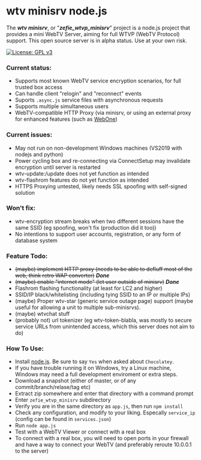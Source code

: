 # wtv minisrv node.js

The ***wtv minisrv***, or "***zefie_wtvp_minisrv***" project is a node.js project that provides a mini WebTV Server, aiming for full WTVP (WebTV Protocol) support.
This open source server is in alpha status. Use at your own risk.

[![License: GPL v3](https://img.shields.io/badge/License-GPLv3-blue.svg)](https://www.gnu.org/licenses/gpl-3.0)

### Current status:
- Supports most known WebTV service encryption scenarios, for full trusted box access
- Can handle client "relogin" and "reconnect" events
- Suports `.async.js` service files with asynchronous requests
- Supports multiple simultaneous users
- WebTV-compatible HTTP Proxy (via minisrv, or using an external proxy for enhanced features (such as [WebOne](https://github.com/atauenis/webone))

### Current issues:
- May not run on non-development Windows machines (VS2019 with nodejs and python)
- Power cycling box and re-connecting via ConnectSetup may invalidate encryption until server is restarted
- wtv-update:/update does not yet function as intended
- wtv-flashrom features do not yet function as intended
- HTTPS Proxying untested, likely needs SSL spoofing with self-signed solution

### Won't fix:
- wtv-encryption stream breaks when two different sessions have the same SSID (eg spoofing, won't fix (production did it too))
- No intentions to support user accounts, registration, or any form of database system

### Feature Todo:
- ~~(maybe) implement HTTP proxy (needs to be able to defluff most of the web, think retro WAP converter)~~ ***Done***
- ~~(maybe) enable "internet mode" (let user outside of minisrv)~~ ***Done***
- Flashrom flashing functionality (at least for LC2 and higher)
- SSID/IP black/whitelisting (including tying SSID to an IP or multiple IPs)
- (maybe) Proper wtv-star (generic service outage page) support (maybe useful for allowing a unit to multiple sub-minisrvs).
- (maybe) wtvchat stuff
- (probably not) url tokenizer (eg wtv-token-blabla, was mostly to secure service URLs from unintended access, which this server does not aim to do)

### How To Use:
- Install [node.js](https://nodejs.org/en/download/). Be sure to say `Yes` when asked about `Chocolatey`.
- If you have trouble running it on Windows, try a Linux machine, Windows may need a full development enviroment or extra steps.
- Download a snapshot (either of master, or of any commit/branch/relase/tag etc)
- Extract zip somewhere and enter that directory with a command prompt
- Enter `zefie_wtvp_minisrv` subdirectory
- Verify you are in the same directory as `app.js`, then run `npm install`
- Check any configuration, and modify to your liking. Especally `service_ip` (config can be found in `services.json`)
- Run `node app.js`
- Test with a WebTV Viewer or connect with a real box
- To connect with a real box, you will need to open ports in your firewall and have a way to connect your WebTV (and preferably reroute 10.0.0.1 to the server)
